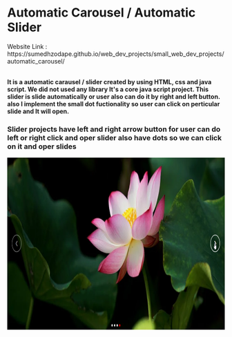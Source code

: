 <h1>Automatic Carousel / Automatic Slider</h1>
<stron>Website Link : https://sumedhzodape.github.io/web_dev_projects/small_web_dev_projects/automatic_carousel/<strong>
<br>
<br>
<p>It is a automatic carausel / slider created by using HTML, css and java script. We did not used any library It's a core java script project. This slider is slide automatically or  user also can do it by right and left button. also I implement the small dot fuctionality so user can click on perticular slide and It will open.</p>

<h3>Slider projects have left and right arrow button for user can do left or right click and oper slider also have dots so we can click on it and oper slides</h3>
<img src="./project-images/slider1.png" height="400px"/>
